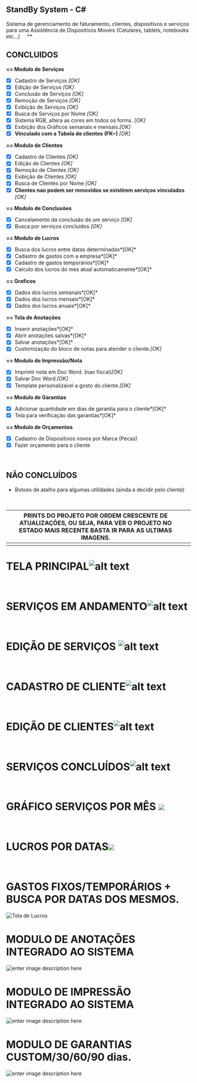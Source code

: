 


<h2>StandBy System - C#</h2>

Sistema de gerenciamento de faturamento, clientes, dispositivos e serviços para uma Assistência de Dispositivos Moveis 
(Celulares, tablets, notebooks etc...)
&nbsp;
&nbsp;
**
## CONCLUIDOS
<b>== Modulo de Serviços </b>

- [x] Cadastro de Serviços *[OK]*
- [x] Edição de Serviços *[OK]*
- [x] Conclusão de Serviços *[OK]*
- [x] Remoção de Serviços *[OK]*
- [x] Exibição de Serviços *[OK]*
- [x] Busca de Serviços por Nome *[OK]*
- [x] Sistema RGB, altera as cores em todos os forms. *[OK]*
- [x] Exibição dos Gráficos semanais e mensais.*[OK]*
- [x] <b>**Vinculado com a Tabela de clientes (FK~)**</b> *[OK]*

<b>== Modulo de Clientes</b>
- [x] Cadastro de Clientes *[OK]*
- [x] Edição de Clientes *[OK]*
- [x] Remoção de Clientes *[OK]*
- [x] Exibição de Clientes *[OK]*
- [x] Busca de Clientes por Nome *[OK]*
- [x] **Clientes nao podem ser removidos se existirem serviços vinculados** *[OK]*

<b>== Modulo de Conclusões</b>
- [x] Cancelamento da conclusão de um serviço *[OK]*
- [x] Busca por serviços concluídos *[OK]*

<b>== Modulo de Lucros</b>
- [x] Busca dos lucros entre datas determinadas*[OK]*
- [x] Cadastro de gastos com a empresa*[OK]*
- [x] Cadastro de gastos temporários*[OK]*
- [x] Calculo dos lucros do mes atual automaticamente*[OK]*

<b>== Graficos</b>
- [x] Dados dos lucros semanais*[OK]*
- [x] Dados dos lucros mensais*[OK]*
- [x] Dados dos lucros anuais*[OK]*

<b>== Tela de Anotações</b>
- [x] Inserir anotações*[OK]*
- [x] Abrir anotações salvas*[OK]*
- [x] Salvar anotações*[OK]*
- [x] Customização do bloco de notas para atender o cliente.*[OK]*

<b>== Modulo de Impressão/Nota</b>
- [x] Imprimir nota em Doc Word. (nao fiscal)*[OK]*
- [x] Salvar Doc Word.*[OK]*
- [x] Template personalizável a gosto do cliente.*[OK]*

<b>== Modulo de Garantias</b>
- [x] Adicionar quantidade em dias de garantia para o cliente*[OK]*
- [x] Tela para verificação das garantias*[OK]*

<b>== Modulo de Orçamentos</b>
- [x] Cadastro de Dispositivos novos por Marca (Pecas)
- [x] Fazer orçamento para o cliente

&nbsp;
## NÃO CONCLUÍDOS
- Botoes de atalho para algumas utilidades (ainda a decidir pelo cliente)

&nbsp;
&nbsp;
&nbsp;

|PRINTS DO PROJETO POR ORDEM CRESCENTE DE ATUALIZAÇÕES, OU SEJA, PARA VER O PROJETO NO ESTADO MAIS RECENTE BASTA IR PARA AS ULTIMAS IMAGENS.|  |
|-------------------------------------------------------------------------------------------------------------------------------------------|--|
|                                                                                                                                           |  |

# **TELA PRINCIPAL**![alt text](https://images2.imgbox.com/f4/50/ReQcMLn6_o.png)
&nbsp;
&nbsp;
# SERVIÇOS EM ANDAMENTO![alt text](https://i.imgur.com/Yf4fsjU.png)
&nbsp;
&nbsp;
# EDIÇÃO DE SERVIÇOS ![alt text](https://i.imgur.com/RWMRlB4.png)
&nbsp;
&nbsp;
# CADASTRO DE CLIENTE![alt text](https://i.imgur.com/GeV7s4u.png)
&nbsp;
&nbsp;
# EDIÇÃO DE CLIENTES![alt text](https://i.imgur.com/c36myTY.png)
&nbsp;
&nbsp;
# SERVIÇOS CONCLUÍDOS![alt text](https://i.imgur.com/1loyIvp.png)
&nbsp;
&nbsp;
# GRÁFICO SERVIÇOS POR MÊS ![](https://i.imgur.com/q7kXySe.png)  
&nbsp;
&nbsp;
# LUCROS POR DATAS![](https://i.imgur.com/xrw8pcY.gif)
&nbsp;
&nbsp;


# GASTOS FIXOS/TEMPORÁRIOS + BUSCA POR DATAS DOS MESMOS.
![Tela de Lucros](https://i.imgur.com/wALTQem.gif)
&nbsp;
&nbsp;


# MODULO DE ANOTAÇÕES INTEGRADO AO SISTEMA 
![enter image description here](https://i.imgur.com/8GrEuzw.gif)
&nbsp;
&nbsp;


# MODULO DE IMPRESSÃO INTEGRADO AO SISTEMA 
![enter image description here](https://i.imgur.com/XyqGfLo.gif)
&nbsp;
&nbsp;


# MODULO DE GARANTIAS CUSTOM/30/60/90 dias.
![enter image description here](https://i.imgur.com/H3EaqIm.gif)